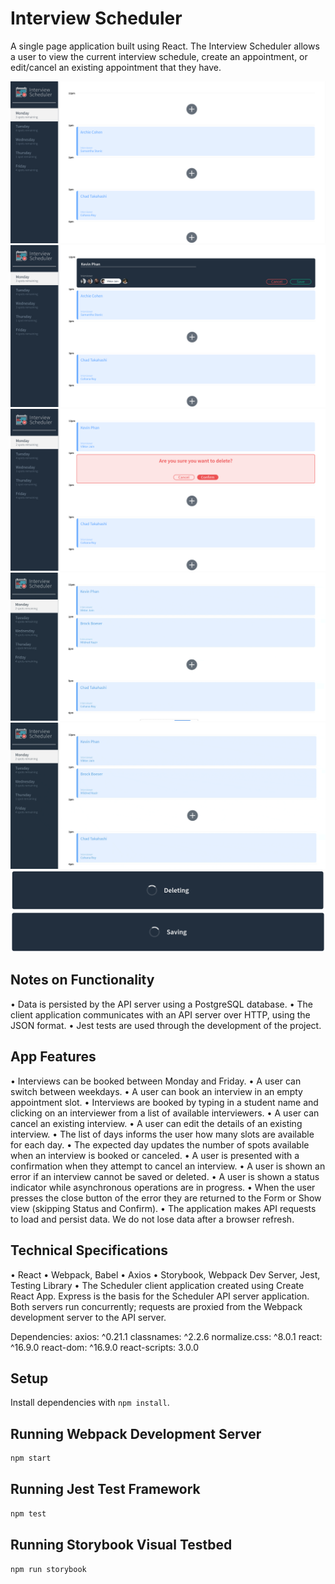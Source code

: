 # Interview Scheduler
A single page application built using React. The Interview Scheduler allows a user to view the current interview schedule, create an appointment, or edit/cancel an existing appointment that they have. 

!["Screenshot of Landing Page"](https://github.com/dattphan15/scheduler/blob/master/docs/01-Landing-Page.png)
!["Screenshot of Booking A New Interview"](https://github.com/dattphan15/scheduler/blob/master/docs/02-Book-Edit-Interview.png)
!["Screenshot of Deleting An Existing Interview"](https://github.com/dattphan15/scheduler/blob/master/docs/03-Delete-Interview.png)
!["Screenshot of Error Handling (Deletion)"](https://github.com/dattphan15/scheduler/blob/master/docs/04-Error-Delete.gif)
!["Screenshot of Error Handling (Saving)"](https://github.com/dattphan15/scheduler/blob/master/docs/05-Error-Edit.gif)
!["Screenshot of Deleting Loader"](https://github.com/dattphan15/scheduler/blob/master/docs/06-Deleting.png)
!["Screenshot of Saving Loader"](https://github.com/dattphan15/scheduler/blob/master/docs/07-Saving.png)

## Notes on Functionality
• Data is persisted by the API server using a PostgreSQL database.
• The client application communicates with an API server over HTTP, using the JSON format.
• Jest tests are used through the development of the project.

## App Features
• Interviews can be booked between Monday and Friday.
• A user can switch between weekdays.
• A user can book an interview in an empty appointment slot.
• Interviews are booked by typing in a student name and clicking on an interviewer from a list of available interviewers.
• A user can cancel an existing interview.
• A user can edit the details of an existing interview.
• The list of days informs the user how many slots are available for each day.
• The expected day updates the number of spots available when an interview is booked or canceled.
• A user is presented with a confirmation when they attempt to cancel an interview.
• A user is shown an error if an interview cannot be saved or deleted.
• A user is shown a status indicator while asynchronous operations are in progress.
• When the user presses the close button of the error they are returned to the Form or Show view (skipping Status and Confirm).
• The application makes API requests to load and persist data. We do not lose data after a browser refresh.

## Technical Specifications
• React
• Webpack, Babel
• Axios
• Storybook, Webpack Dev Server, Jest, Testing Library
• The Scheduler client application created using Create React App. Express is the basis for the Scheduler API server application.
  Both servers run concurrently; requests are proxied from the Webpack development server to the API server.

Dependencies:
axios: ^0.21.1
classnames: ^2.2.6
normalize.css: ^8.0.1
react: ^16.9.0
react-dom: ^16.9.0
react-scripts: 3.0.0

## Setup

Install dependencies with `npm install`.

## Running Webpack Development Server

```sh
npm start
```

## Running Jest Test Framework

```sh
npm test
```

## Running Storybook Visual Testbed

```sh
npm run storybook
```
